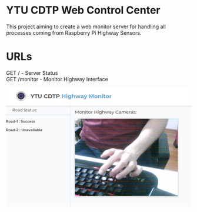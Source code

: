 # YTU CDTP Web Control Center  

This project aiming to create a web monitor server for handling all processes coming from Raspberry Pi Highway Sensors. 

# URLs
GET / - Server Status  
GET /monitor - Monitor Highway Interface  


![monitor-webpage-sample](./utils/monitor-html-sample.jpg)
